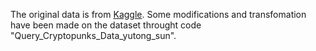 The original data is from [Kaggle](https://www.kaggle.com/code/baotramduong/generate-nft-cryptopunks-with-dggan).
Some modifications and transfomation have been made on the dataset throught code "Query_Cryptopunks_Data_yutong_sun".

